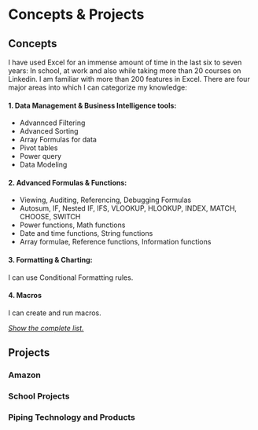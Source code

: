 # Concepts & Projects

## Concepts

I have used Excel for an immense amount of time in the last six to seven years: 
In school, at work and also while taking more than 20 courses on Linkedin. I am familiar with more than 200 features in Excel. 
There are four major areas into which I can categorize my knowledge: 

#### 1. Data Management & Business Intelligence tools:
* Advannced Filtering
* Advanced Sorting
* Array Formulas for data
* Pivot tables
* Power query
* Data Modeling

#### 2. Advanced Formulas & Functions:
* Viewing, Auditing, Referencing, Debugging Formulas
* Autosum, IF, Nested IF, IFS, VLOOKUP, HLOOKUP, INDEX, MATCH, CHOOSE, SWITCH
* Power functions, Math functions
* Date and time functions, String functions
* Array formulae, Reference functions, Information functions

#### 3. Formatting & Charting:
I can use Conditional Formatting rules. 

#### 4. Macros
I can create and run macros.


[*Show the complete list.*](https://github.com/saitejavanamala/Portfolio/blob/master/Microsoft%20Advanced%20Excel/Excel_Concepts_Detail.md)

## Projects

### Amazon
### School Projects 
### Piping Technology and Products

